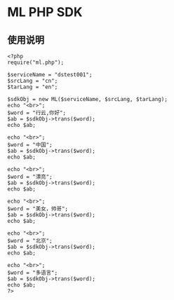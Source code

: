 ML PHP SDK
=============

使用说明
--------

	<?php
	require("ml.php");
	
	$serviceName = "dstest001";
	$srcLang = "cn";
	$tarLang = "en";
	
	$sdkObj = new ML($serviceName, $srcLang, $tarLang);
	echo "<br>";
	$word = "行云,你好";
	$ab = $sdkObj->trans($word);
	echo $ab;
	
	echo "<br>";
	$word = "中国";
	$ab = $sdkObj->trans($word);
	echo $ab;
	
	echo "<br>";
	$word = "漂亮";
	$ab = $sdkObj->trans($word);
	echo $ab;
	
	echo "<br>";
	$word = "美女，帅哥";
	$ab = $sdkObj->trans($word);
	echo $ab;
	
	echo "<br>";
	$word = "北京";
	$ab = $sdkObj->trans($word);
	echo $ab;
	
	echo "<br>";
	$word = "多语言";
	$ab = $sdkObj->trans($word);
	echo $ab;
	?>

